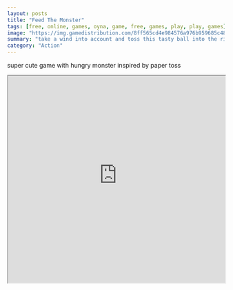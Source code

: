 ```yaml
---
layout: posts
title: "Feed The Monster"
tags: [free, online, games, oyna, game, free, games, play, play, games]
image: "https://img.gamedistribution.com/8ff565cd4e984576a976b959685c4848.jpg"
summary: "take a wind into account and toss this tasty ball into the right direction  free online games oyna game free games play play games"
category: "Action"
---
```


super cute game with hungry monster inspired by paper toss

<iframe width="100%" height="480px;" src="https://html5.gamedistribution.com/8ff565cd4e984576a976b959685c4848/"></iframe>